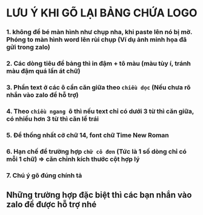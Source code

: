 # LƯU Ý KHI GÕ LẠI BẢNG CHỨA LOGO
### 1. không để bé màn hình như chụp nha, khi paste lên nó bị mờ. Phóng to màn hình word lên rùi chụp (Ví dụ ảnh minh họa đã gửi trong zalo)
### 2. Các dòng tiêu đề bảng thì in đậm + tô màu (màu tùy í, tránh màu đậm quá lấn át chữ)
### 3. Phần text ở các ô cần căn giữa theo `chiều dọc` (Nếu chưa rõ nhắn vào zalo để hỗ trợ)
### 4. Theo `chiều ngang `ô thì nếu text chỉ có dưới 3 từ thì căn giữa, có nhiều hơn 3 từ thì căn lề trái
### 5. Để thống nhất cỡ chữ 14, font chữ Time New Roman
### 6. Hạn chế để trường hợp `chữ cô đơn` (Tức là 1 số dòng chỉ có mỗi 1 chữ) => căn chỉnh kích thước cột hợp lý
### 7. Chú ý gõ đúng chính tả
## Những trường hợp đặc biệt thì các bạn nhắn vào zalo để được hỗ trợ nhé
